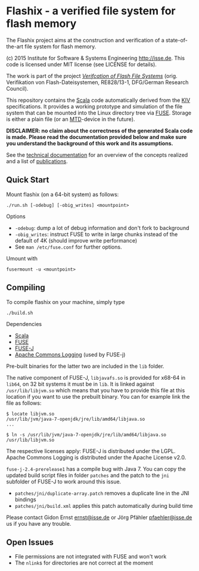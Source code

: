 # Flashix - a verified file system for flash memory

The Flashix project aims at the construction and verification of a
state-of-the-art file system for flash memory.

(c) 2015 Institute for Software & Systems Engineering <http://isse.de>.
This code is licensed under MIT license (see LICENSE for details).

The work is part of the project [*Verifcation of Flash File Systems*](http://isse.de/flashix)
(orig.  Verifikation von Flash-Dateisystemen, RE828/13-1, DFG/German Research Council).

This repository contains the [Scala](http://scala-lang.org) code automatically
derived from the [KIV](http://isse.de/kiv) specifications.
It provides a working prototype and simulation of the file system that can
be mounted into the Linux directory tree via [FUSE](http://fuse.sourceforge.net/).
Storage is either a plain file
(or an [MTD](http://www.linux-mtd.infradead.org/)-device in the future).

**DISCLAIMER: no claim about the correctness of the generated Scala code is made.
Please read the documentation provided below and make sure you understand the
background of this work and its assumptions.**

See the [technical documentation](https://swt.informatik.uni-augsburg.de/swt/projects/flash.html)
for an overview of the concepts realized and a list of [publications](http://isse.de/flashix/publications).

## Quick Start

Mount flashix (on a 64-bit system) as follows:

    ./run.sh [-odebug] [-obig_writes] <mountpoint>

Options

- `-odebug`: dump a lot of debug information and don't fork to background
- `-obig_writes`: instruct FUSE to write in large chunks instead of the default of 4K
  (should improve write performance)
- See `man /etc/fuse.conf` for further options.

Umount with

    fusermount -u <mountpoint>

## Compiling

To compile flashix on your machine, simply type

    ./build.sh

Dependencies

- [Scala](http://scala-lang.org)
- [FUSE](http://fuse.sourceforge.net)
- [FUSE-J](http://sourceforge.net/projects/fuse-j/)
- [Apache Commons Logging](https://commons.apache.org/proper/commons-logging/)
  (used by FUSE-j)

Pre-built binaries for the latter two are included in the `lib` folder.

The native component of FUSE-J, `libjavafs.so` is provided for x68-64 in `lib64`,
on 32 bit systems it must be in `lib`.
It is linked against `/usr/lib/libjvm.so` which means that you have to provide
this file at this location if you want to use the prebuilt binary.
You can for example link the file as follows:

    $ locate libjvm.so
    /usr/lib/jvm/java-7-openjdk/jre/lib/amd64/libjava.so
    ...

    $ ln -s /usr/lib/jvm/java-7-openjdk/jre/lib/amd64/libjava.so /usr/lib/libjvm.so

The respective licenses apply:
FUSE-J is distributed under the LGPL.
Apache Commons Logging is distributed under the Apache License v2.0.

`fuse-j-2.4-prerelease1` has a compile bug with Java 7. You can copy the updated
build script files in folder `patches` and the patch to the `jni` subfolder of
FUSE-J to work around this issue.

- `patches/jni/duplicate-array.patch` removes a duplicate line in the JNI bindings
- `patches/jni/build.xml` applies this patch automatically during build time

Please contact Gidon Ernst <ernst@isse.de> or Jörg Pfähler <pfaehler@isse.de> us if you have any trouble.

## Open Issues

- File permissions are not integrated with FUSE and won't work
- The `nlink`s for directories are not correct at the moment
